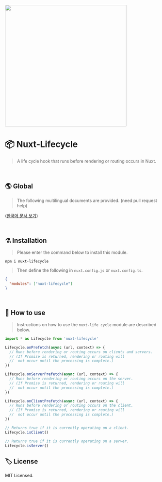 <img src="https://i.imgur.com/R2wksCG.png" width="400"/>

<br/>

# 📦 Nuxt-Lifecycle

> A life cycle hook that runs before rendering or routing occurs in Nuxt.

<br/>

## 🌎 Global

> The following multilingual documents are provided. (need pull request help)

([한국어 문서 보기](https://github.com/AhaOfficial/nuxt-lifecycle/blob/master/docs/README.KR.md))

<br/>

## ⚗️ Installation

> Please enter the command below to install this module.

```bash
npm i nuxt-lifecycle
```

> Then define the following in `nuxt.config.js` or `nuxt.config.ts`.

```json
{
  "modules": ["nuxt-lifecycle"]
}
```

<br/>

## 🔮 How to use

> Instructions on how to use the `nuxt-life cycle` module are described below.

```ts
import * as Lifecycle from 'nuxt-lifecycle'

Lifecycle.onPrefetch(async (url, context) => {
  // Runs before rendering or routing occurs on clients and servers.
  // (If Promise is returned, rendering or routing will
  //  not occur until the processing is complete.)
})

Lifecycle.onServerPrefetch(async (url, context) => {
  // Runs before rendering or routing occurs on the server.
  // (If Promise is returned, rendering or routing will
  //  not occur until the processing is complete.)
})

Lifecycle.onClientPrefetch(async (url, context) => {
  // Runs before rendering or routing occurs on the client.
  // (If Promise is returned, rendering or routing will
  //  not occur until the processing is complete.)
})

// Returns true if it is currently operating on a client.
Lifecycle.isClient()

// Returns true if it is currently operating on a server.
Lifecycle.isServer()
```



## 🏷 License

MIT Licensed.